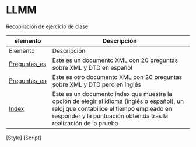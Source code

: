 # LLMM
Recopilación de ejercicio de clase


    
elemento | Descripción
-------- | -----------
Elemento | Descripción
[Preguntas_es](/ProyectoXML2/preguntas_es.xml) | Este es un documento XML con 20 preguntas sobre XML y DTD en español
[Preguntas_en](/ProyectoXML2/preguntas_en.xml) | Este es otro documento XML con 20 preguntas sobre XML y DTD pero en inglés
[Index](/ProyectoXML2/index.html) | Este es un documento index que muestra la opción de elegir el idioma (inglés o español), un reloj que contabilice el tiempo empleado en responder y la puntuación obtenida tras la realización de la prueba
[Style]
[Script]
